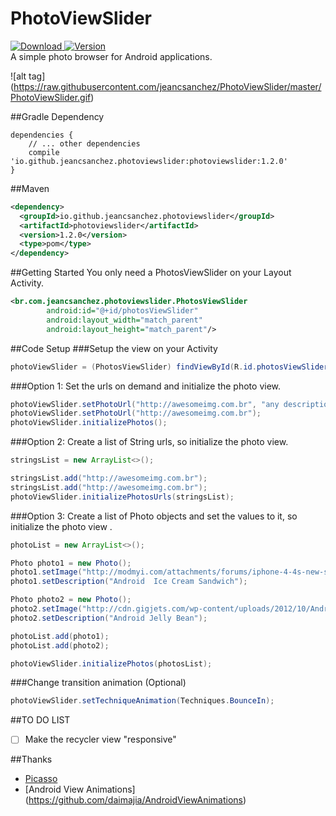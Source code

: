 # PhotoViewSlider
[ ![Download](https://api.bintray.com/packages/jeancsanchez/maven/PhotoViewSlider/images/download.svg) ](https://bintray.com/jeancsanchez/maven/PhotoViewSlider/_latestVersion)
[![Version](https://img.shields.io/badge/Bintray-jeancsanchez-blue.svg)](https://bintray.com/jeancsanchez/maven/PhotoViewSlider)
<br/>
A simple photo browser for Android applications.

![alt tag]
(https://raw.githubusercontent.com/jeancsanchez/PhotoViewSlider/master/PhotoViewSlider.gif)


##Gradle Dependency
```Gradle
dependencies {
    // ... other dependencies
    compile 'io.github.jeancsanchez.photoviewslider:photoviewslider:1.2.0'
}
```

##Maven
```xml
<dependency>
  <groupId>io.github.jeancsanchez.photoviewslider</groupId>
  <artifactId>photoviewslider</artifactId>
  <version>1.2.0</version>
  <type>pom</type>
</dependency>
```


##Getting Started
You only need  a PhotosViewSlider on your Layout Activity.
```xml
<br.com.jeancsanchez.photoviewslider.PhotosViewSlider
        android:id="@+id/photosViewSlider"
        android:layout_width="match_parent"
        android:layout_height="match_parent"/>
```

##Code Setup
###Setup the view on your Activity
```Java
photoViewSlider = (PhotosViewSlider) findViewById(R.id.photosViewSlider);
```

###Option 1: Set the urls on demand and initialize the photo view.
```Java
photoViewSlider.setPhotoUrl("http://awesomeimg.com.br", "any description");
photoViewSlider.setPhotoUrl("http://awesomeimg.com.br");
photoViewSlider.initializePhotos();
```

###Option 2: Create a list of String urls, so initialize the photo view.
```Java
stringsList = new ArrayList<>();

stringsList.add("http://awesomeimg.com.br");
stringsList.add("http://awesomeimg.com.br");
photoViewSlider.initializePhotosUrls(stringsList);
```

###Option 3: Create a list of Photo objects and set the values to it, so initialize the photo view .
```Java
photoList = new ArrayList<>();

Photo photo1 = new Photo();
photo1.setImage("http://modmyi.com/attachments/forums/iphone-4-4s-new-skins-themes-launches/555329d1322802429-ice-cream-sandwich-android-4-0-a-android_ice_cream_sandwich_electronic_bytes.png");
photo1.setDescription("Android  Ice Cream Sandwich");

Photo photo2 = new Photo();
photo2.setImage("http://cdn.gigjets.com/wp-content/uploads/2012/10/Android-Jelly-Bean-Logo-Sort-Of.jpg");
photo2.setDescription("Android Jelly Bean");

photoList.add(photo1);
photoList.add(photo2);

photoViewSlider.initializePhotos(photosList);
```

###Change transition animation (Optional)
```java
photoViewSlider.setTechniqueAnimation(Techniques.BounceIn);
```


##TO DO LIST
- [ ] Make the recycler view "responsive" 

##Thanks
* [Picasso](https://github.com/square/picasso)
* [Android View Animations] (https://github.com/daimajia/AndroidViewAnimations)
